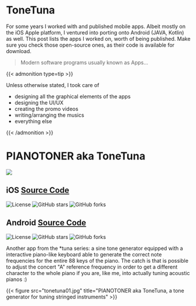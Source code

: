 # ToneTuna


For some years I worked with and published mobile apps. Albeit mostly on the iOS Apple platform, I ventured into porting onto Android (JAVA, Kotlin) as well.
This post lists the apps I worked on, worth of being published. Make sure you check those open-source ones, as their code is available for download.

> Modern software programs usually known as Apps...

{{< admonition type=tip >}}

Unless otherwise stated, I took care of
- designing all the graphical elements of the apps
- designing the UI/UX
- creating the promo videos
- writing/arranging the musics
- everything else

{{< /admonition >}}

# PIANOTONER aka ToneTuna

![](tonetuna-appicon.png)

## iOS [Source Code](https://github.com/lucaji/pianotoner_ios) 

![License](https://img.shields.io/github/license/lucaji/pianotoner_ios)
![GitHub stars](https://img.shields.io/github/stars/lucaji/pianotoner_ios)
![GitHub forks](https://img.shields.io/github/forks/lucaji/pianotoner_ios)


## Android [Source Code](https://github.com/lucaji/pianotoner_android) 


![License](https://img.shields.io/github/license/lucaji/pianotoner_android)
![GitHub stars](https://img.shields.io/github/stars/lucaji/pianotoner_android)
![GitHub forks](https://img.shields.io/github/forks/lucaji/pianotoner_android)

Another app from the *tuna series: a sine tone generator equipped with a interactive piano-like keyboard able to generate the correct note frequencies for the entire 88 keys of the piano. The catch is that is possible to adjust the concert "A" reference frequency in order to get a different character to the whole piano if you are, like me, into actually tuning acoustic pianos :)

{{< figure src="tonetuna01.jpg" title="PIANOTONER aka ToneTuna, a tone generator for tuning stringed instruments" >}}


